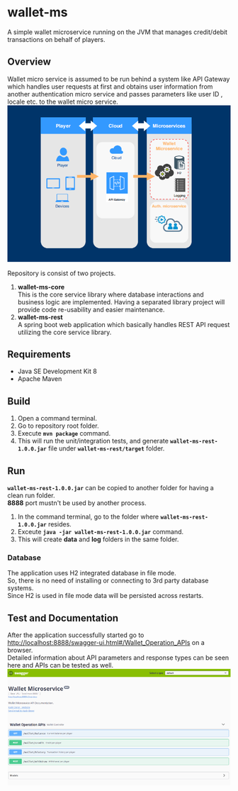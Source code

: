 # wallet-ms
A simple wallet microservice running on the JVM that manages credit/debit transactions on behalf of players.
## Overview
Wallet micro service is assumed to be run behind a system like API Gateway which handles user requests at first and obtains user information from another authentication micro service and passes parameters like user ID , locale etc. to the wallet micro service.<br>
![](https://github.com/kderer/wallet-ms/blob/master/overview.png?raw=true)
 
Repository is consist of two projects.
1. **wallet-ms-core**<br>
This is the core service library where database interactions and business logic are implemented.
Having a separated library project will provide code re-usability and easier maintenance.
2. **wallet-ms-rest**<br>
A spring boot web application which basically handles REST API request utilizing the core service library.


## Requirements
 - Java SE Development Kit 8
 - Apache Maven

## Build
 1. Open a command terminal.
 2. Go to repository root folder.
 3. Execute **`mvn package`** command.
 4. This will run the unit/integration tests, and generate **`wallet-ms-rest-1.0.0.jar`** file under **`wallet-ms-rest/target`** folder.

## Run

**`wallet-ms-rest-1.0.0.jar`** can be copied to another folder for having a clean run folder.<br>
**8888** port mustn't be used by another process.<br>
1. In the command terminal, go to the  folder where  **`wallet-ms-rest-1.0.0.jar`** resides.<br>
2. Exceute **`java -jar wallet-ms-rest-1.0.0.jar`** command.
3. This will create **data** and **log** folders in the same folder.
### Database
The application uses H2 integrated database in file mode.<br>
So, there is no need of installing or connecting to 3rd party database systems.<br>
Since H2 is used in file mode data will be persisted across restarts.<br>
## Test and Documentation
After the application successfully started go to [http://localhost:8888/swagger-ui.html#/Wallet_Operation_APIs](http://localhost:8888/swagger-ui.html#/Wallet_Operation_APIs) on a browser.<br>
Detailed information about API parameters and response types can be seen here and APIs can be tested as well.<br>
![](https://github.com/kderer/wallet-ms/blob/master/swagger.png?raw=true)


